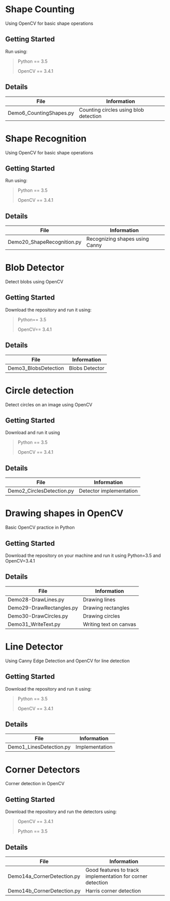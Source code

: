 # Shape Counting
Using OpenCV for basic shape operations
## Getting Started
Run using: 
> Python == 3.5
>
> OpenCV == 3.4.1
>
## Details
| File | Information |
|-------|------------|
| Demo6_CountingShapes.py  | Counting circles using blob detection  | 
# Shape Recognition
Using OpenCV for basic shape operations
## Getting Started
Run using: 
> Python == 3.5
>
> OpenCV == 3.4.1
>
## Details
| File | Information |
|-------|------------|
| Demo20_ShapeRecognition.py  | Recognizing shapes using Canny | 


# Blob Detector
Detect blobs using OpenCV
## Getting Started
Download the repository and run it using:
> Python== 3.5
>
> OpenCV== 3.4.1
>
## Details
| File | Information |
|-------|------------|
| Demo3_BlobsDetection | Blobs Detector |

# Circle detection
Detect circles on an image using OpenCV
## Getting Started
Download and run it using
> Python == 3.5
>
> OpenCV == 3.4.1
>
## Details
| File | Information |
|-------|------------|
| Demo2_CirclesDetection.py  | Detector implementation | 

# Drawing shapes in OpenCV
Basic OpenCV practice in Python
## Getting Started
Download the repository on your machine and run it using Python=3.5 and OpenCV=3.4.1
## Details
| File | Information |
|-------|------------|
| Demo28-DrawLines.py  | Drawing lines | 
| Demo29-DrawRectangles.py  | Drawing rectangles  | 
| Demo30-DrawCircles.py  | Drawing circles | 
| Demo31_WriteText.py  | Writing text on canvas | 
# Line Detector
Using Canny Edge Detection and OpenCV for line detection
## Getting Started
Download the repository and run it using: 
> Python == 3.5
>
> OpenCV == 3.4.1
>
## Details
| File | Information |
|-------|------------|
| Demo1_LinesDetection.py  | Implementation | 


# Corner Detectors 
Corner detection in OpenCV 
## Getting Started
Download the repository and run the detectors using:
> OpenCV == 3.4.1
>
> Python == 3.5
>
## Details
| File | Information |
|-------|------------|
| Demo14a_CornerDetection.py  | Good features to track implementation for corner detection | 
| Demo14b_CornerDetection.py  | Harris corner detection  | 
